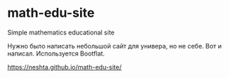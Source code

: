 # math-edu-site
Simple mathematics educational site

Нужно было написать небольшой сайт для универа, но не себе. Вот и написал.
Используется Bootflat.

https://neshta.github.io/math-edu-site/

